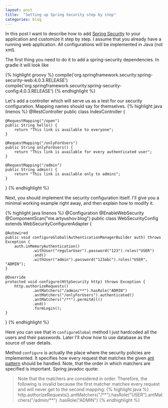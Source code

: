 ```yaml
---
layout: post
title:  "Setting up Spring Security step by step"
categories: blog
---
```


In this post I want to describe how to add <a class="underline" href="http://projects.spring.io/spring-security/">Spring Security</a>
to your application and customize it step by step. I assume that you already have a running web application.
All configurations will be implemented in Java (not xml).

The first thing you need to do it to add a spring-security dependencies. In gradle it will look like

{% highlight groovy %}
compile('org.springframework.security:spring-security-web:4.0.3.RELEASE')
compile('org.springframework.security:spring-security-config:4.0.3.RELEASE')
{% endhighlight %}

Let's add a controller which will serve us as a test for our security configuration. Mapping names should say for themselves.
{% highlight java linenos %}
@RestController
public class IndexController {

    @RequestMapping("/open")
    public String hello() {
        return "This link is available to everyone";
    }

    @RequestMapping("/onlyForUsers")
    public String onlyForUsers() {
        return "This link is available for every authenticated user";
    }

    @RequestMapping("/admin")
    public String admin() {
        return "This link is available only to admins";
    }
}
{% endhighlight %}

Next, you should implement the security configuration itself. I'll give you a minimal working example right away,
and then explain how to modify it.

{% highlight java linenos %}
@Configuration
@EnableWebSecurity
@ComponentScan("me.artyushov.blog")
public class WebSecurityConfig extends WebSecurityConfigurerAdapter {

    @Autowired
    public void configureGlobal(AuthenticationManagerBuilder auth) throws Exception {
        auth.inMemoryAuthentication()
                .withUser("regularUser").password("123").roles("USER")
                .and()
                .withUser("admin").password("123abc").roles("USER", "ADMIN");
    }

    @Override
    protected void configure(HttpSecurity http) throws Exception {
        http.authorizeRequests()
                .antMatchers("/admin/**").hasRole("ADMIN")
                .antMatchers("/onlyForUsers").authenticated()
                .antMatchers("/**").permitAll()
                .and()
                .formLogin();
    }
}
{% endhighlight %}

Here you can see that in <code>configureGlobal</code> method I just hardcoded all the users and their passwords. Later
I'll show how to use database as the source of user details.

Method <code>configure</code> is actually the place where the security policies are implemented. It specifies how every
request that matches the given <a class="underline" href="http://ant.apache.org/manual/dirtasks.html#patterns">ant pattern</a>
should be handled. Note, that the order in which matchers are specified is important. Spring javadoc quote:
<blockquote>
Note that the matchers are considered in order. Therefore, the following is invalid because the first matcher matches
every request and will never get to the second mapping:
{% highlight java %}
http.authorizeRequests().antMatchers("/**").hasRole("USER").antMatchers("/admin/**")
        .hasRole("ADMIN")
{% endhighlight %}
</blockquote>
